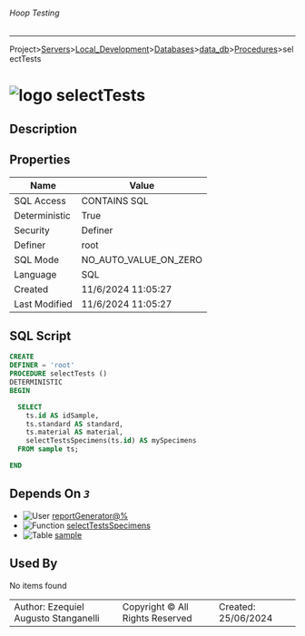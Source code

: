 ###### Hoop Testing
___
Project>[Servers](../../../../Servers.md)>[Local_Development](../../../Local_Development.md)>[Databases](../../Databases.md)>[data_db](../data_db.md)>[Procedures](Procedures.md)>selectTests


# ![logo](../../../../../Images/procedure64.svg) selectTests

## <a name="#Description"></a>Description
> 
## <a name="#Properties"></a>Properties
|Name|Value|
|---|---|
|SQL Access|CONTAINS SQL|
|Deterministic|True|
|Security|Definer|
|Definer|root|
|SQL Mode|NO_AUTO_VALUE_ON_ZERO|
|Language|SQL|
|Created|11/6/2024 11:05:27|
|Last Modified|11/6/2024 11:05:27|


## <a name="#SqlScript"></a>SQL Script
```SQL
CREATE
DEFINER = 'root'
PROCEDURE selectTests ()
DETERMINISTIC
BEGIN

  SELECT
    ts.id AS idSample,
    ts.standard AS standard,
    ts.material AS material,
    selectTestsSpecimens(ts.id) AS mySpecimens
  FROM sample ts;

END
```

## <a name="#DependsOn"></a>Depends On _`3`_
- ![User](../../../../../Images/user.svg) [reportGenerator@%](../../../Users/reportGenerator@%.md)
- ![Function](../../../../../Images/function.svg) [selectTestsSpecimens](../Functions/selectTestsSpecimens.md)
- ![Table](../../../../../Images/table.svg) [sample](../Tables/sample.md)


## <a name="#UsedBy"></a>Used By
No items found

||||
|---|---|---|
|Author: Ezequiel Augusto Stanganelli|Copyright © All Rights Reserved|Created: 25/06/2024|
